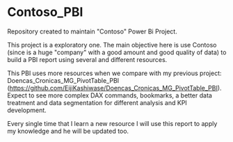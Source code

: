 # Contoso_PBI
Repository created to maintain "Contoso" Power Bi Project.

This project is a exploratory one. The main objective here is use Contoso (since is a huge "company" with a good amount and good quality of data) to build a PBI report using several and different resources.

This PBI uses more resources when we compare with my previous project: Doencas_Cronicas_MG_PivotTable_PBI (https://github.com/EijiKashiwase/Doencas_Cronicas_MG_PivotTable_PBI). Expect to see more complex DAX commands, bookmarks, a better data treatment and data segmentation for different analysis and KPI development.

Every single time that I learn a new resource I will use this report to apply my knowledge and he will be updated too.
